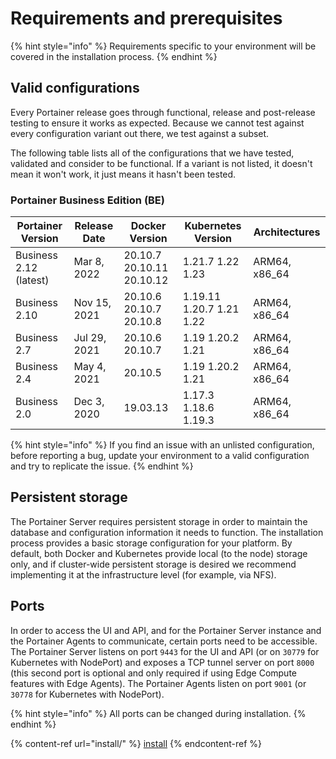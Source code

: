 # Requirements and prerequisites

{% hint style="info" %}
Requirements specific to your environment will be covered in the installation process.
{% endhint %}

## Valid configurations

Every Portainer release goes through functional, release and post-release testing to ensure it works as expected. Because we cannot test against every configuration variant out there, we test against a subset.

The following table lists all of the configurations that we have tested, validated and consider to be functional. If a variant is not listed, it doesn't mean it won't work, it just means it hasn't been tested.

### Portainer Business Edition (BE)

| Portainer Version      | Release Date | Docker Version            | Kubernetes Version       | Architectures  |
| ---------------------- | ------------ | ------------------------- | ------------------------ | -------------- |
| Business 2.12 (latest) | Mar 8, 2022  | 20.10.7 20.10.11 20.10.12 | 1.21.7 1.22 1.23         | ARM64, x86\_64 |
| Business 2.10          | Nov 15, 2021 | 20.10.6 20.10.7 20.10.8   | 1.19.11 1.20.7 1.21 1.22 | ARM64, x86\_64 |
| Business 2.7           | Jul 29, 2021 | 20.10.6 20.10.7           | 1.19 1.20.2 1.21         | ARM64, x86\_64 |
| Business 2.4           | May 4, 2021  | 20.10.5                   | 1.19 1.20.2 1.21         | ARM64, x86\_64 |
| Business 2.0           | Dec 3, 2020  | 19.03.13                  | 1.17.3 1.18.6 1.19.3     | ARM64, x86\_64 |

{% hint style="info" %}
If you find an issue with an unlisted configuration, before reporting a bug, update your environment to a valid configuration and try to replicate the issue.
{% endhint %}

## Persistent storage

The Portainer Server requires persistent storage in order to maintain the database and configuration information it needs to function. The installation process provides a basic storage configuration for your platform. By default, both Docker and Kubernetes provide local (to the node) storage only, and if cluster-wide persistent storage is desired we recommend implementing it at the infrastructure level (for example, via NFS).

## Ports

In order to access the UI and API, and for the Portainer Server instance and the Portainer Agents to communicate, certain ports need to be accessible. The Portainer Server listens on port `9443` for the UI and API (or on `30779` for Kubernetes with NodePort) and exposes a TCP tunnel server on port `8000` (this second port is optional and only required if using Edge Compute features with Edge Agents). The Portainer Agents listen on port `9001` (or `30778` for Kubernetes with NodePort).

{% hint style="info" %}
All ports can be changed during installation.
{% endhint %}

{% content-ref url="install/" %}
[install](install/)
{% endcontent-ref %}
